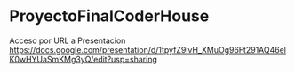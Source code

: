 # ProyectoFinalCoderHouse

Acceso por URL a Presentacion
https://docs.google.com/presentation/d/1tpyfZ9ivH_XMuOg96Ft291AQ46elK0wHYUaSmKMg3yQ/edit?usp=sharing
